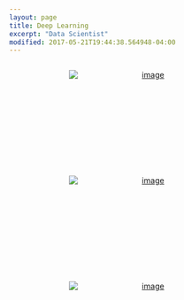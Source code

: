 ```yaml
---
layout: page
title: Deep Learning
excerpt: "Data Scientist"
modified: 2017-05-21T19:44:38.564948-04:00
---
```


<style type="text/css" media="screen">
.photo-grid {
	list-style: none;
	margin: 1em auto;
	max-width: 1106px;
	padding: 0;
	text-align: center;
}


.photo-grid li {
	display: inline-block;
	height: 163px;
	line-height: normal;
	margin: 1em;
	transition: all 500ms;
	width: 289px;
}


.photo-grid img {
	display: block;
	height: auto;
	transition: all 300ms;
	max-width: 100%;
}

.photo-grid li:hover img {
	-webkit-transform: scale(1.4);
}

.photo-grid figure {
	height: 163px;
	margin: 0;
	overflow: hidden;
	position: relative;
	width: 289px;
}

.photo-grid figcaption {
	background: rgba(0,0,0,0.8);
	color: white;
	display: table;
	height: 100%;
	left: 0;
	opacity: 0;
	position: absolute;
	right: 0;
	top: 0;
	transition: all 300ms;
	transition-delay: 100ms;
	width: 100%;
	z-index: 100;
}

.photo-grid li:hover figcaption {
	opacity: 1;
}

.photo-grid figcaption p {
	display: table-cell;
	font-size: 1.5em;
	position: relative;
	top: -40px;
	width: 289px;
	text-align: center;
	transition: all 300ms ease-out;
	vertical-align: middle;
}

.photo-grid figcaption p:empty {
display: none;
}

.photo-grid li:hover figcaption p {
	-webkit-transform: translateY(40px);
}

.photo-grid br {
	display: none;
}
</style>


<ul class="photo-grid">
	<li>
		<a href="{{ site.url }}/blog/DeepLearningTechniques">
			<figure>
				<img src="{{ site.url }}/images/woof_meow.jpg" alt="image"></a>
				<figcaption><p>Deep Learning Techniques</p></figcaption>
			</figure>
		</a>
	</li>
    <li>
        <a href="{{ site.url }}/blog/NeuralStyle">
            <figure>
                <img src="{{ site.url }}/images/neuralStyleCombo.png" alt="image"></a>
                <figcaption><p>Neural Style Transfer</p></figcaption>
            </figure>
        </a>
	</li>
	<li>
		<a href="{{ site.url }}/blog/GANs">
			<figure>
				<img src="{{ site.url }}/images/GAN_food.png" alt="image"></a>
				<figcaption><p>GANs</p></figcaption>
			</figure>
		</a>
	</li>
</ul>
